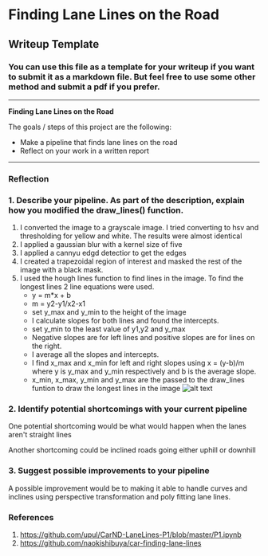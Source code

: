 # **Finding Lane Lines on the Road** 

## Writeup Template

### You can use this file as a template for your writeup if you want to submit it as a markdown file. But feel free to use some other method and submit a pdf if you prefer.

---

**Finding Lane Lines on the Road**

The goals / steps of this project are the following:
* Make a pipeline that finds lane lines on the road
* Reflect on your work in a written report


[//]: # (Image References)

[image1]: ./examples/pipeline.png "Pipeline"

---

### Reflection

### 1. Describe your pipeline. As part of the description, explain how you modified the draw_lines() function.

1. I converted the image to a grayscale image. I tried converting to hsv and thresholding for yellow and white. The results were almost identical
2. I applied a gaussian blur with a kernel size of five
3. I applied a cannyu edgd detectior to get the edges 
4. I created a trapezoidal region of interest and masked the rest of the image with a black mask.
5. I used the hough lines function to find lines in the image. To find the longest lines 2 line equations were used.
    * y = m*x + b
    * m = y2-y1/x2-x1
    * set y_max and y_min to the height of the image
    *  I calculate slopes for both lines and found the intercepts. 
    * set y_min to the least value of y1,y2 and y_max
    * Negative slopes are for left lines and positive slopes are for lines on the right. 
    * I average all the slopes and intercepts.
    * I find x_max and x_min for left and right slopes using x = (y-b)/m where y is y_max and y_min respectively and b is the average slope.
    * x_min, x_max, y_min and y_max are the passed to the draw_lines funtion to draw the longest lines in the image
![alt text][image1]

### 2. Identify potential shortcomings with your current pipeline


One potential shortcoming would be what would happen when the lanes aren't straight lines 

Another shortcoming could be inclined roads going either uphill or downhill


### 3. Suggest possible improvements to your pipeline

A possible improvement would be to making it able to handle curves and inclines using perspective transformation and poly fitting lane lines.

### References
1. https://github.com/upul/CarND-LaneLines-P1/blob/master/P1.ipynb
2. https://github.com/naokishibuya/car-finding-lane-lines